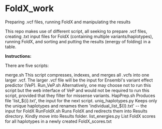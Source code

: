 # FoldX_work
Preparing .vcf files, running FoldX and manipulating the results

This repo makes use of different script, all seeking to prepare .vcf files, creating .txt input files for FoldX (containing multiple variants/haplotypes), running FoldX, and sorting and putting the results (energy of folding) in a table.

******Instructions:******

There are five scripts:

merge.sh
This script compresses, indexes, and merges all .vcfs into one larger .vcf. The larger .vcf file will be the input for Ensembl's variant effect predictor (VeP).
Run_VeP.sh
Alternatively, one may choose not to run this script but the web interface of VeP and would not be required to run this script, provided that they filter for missense variants.
HapPrep.sh
Produces file 'list_${i}.txt', the input for the next script.
uniq_haplotypes.py
Keeps only the unique haplotypes and renames them 'individual_list_${I}.txt' -- the input for FoldX
RunFoldX.sh
Runs FoldX and redirects them into Results directory. Kindly move into Results folder.
list_energies.py
List FoldX scores for all haplotypes in a newly created FoldX_scores.txt
